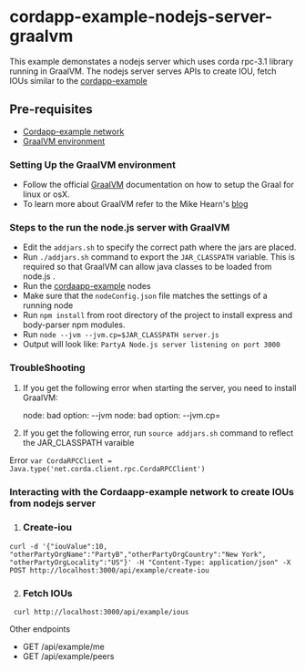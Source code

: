 # cordapp-example-nodejs-server-graalvm
This example demonstates a nodejs server which uses corda rpc-3.1 library running in GraalVM. The nodejs server serves APIs to create IOU, fetch IOUs similar to the [cordapp-example](https://github.com/corda/cordapp-example)

## Pre-requisites
* [Cordapp-example network](https://docs.corda.net/tutorial-cordapp.html#running-the-example-cordapp)
* [GraalVM environment](https://www.graalvm.org/docs/getting-started/)


### Setting Up the GraalVM environment

* Follow the official [GraalVM](https://www.graalvm.org/docs/getting-started/) documentation on how to setup the Graal for linux or osX.
* To learn more about GraalVM refer to the Mike Hearn's [blog](https://groups.io/g/corda-dev/topic/corda_scripting_languages/21231730?p=,,,20,0,0,0::recentpostdate%2Fsticky,,,20,2,0,21231730) 

### Steps to the run the node.js server with GraalVM

* Edit the `addjars.sh` to specify the correct path where the jars are placed.
* Run `./addjars.sh` command to export the `JAR_CLASSPATH` variable. This is required so that GraalVM can allow java classes to be loaded from node.js .
* Run the [cordaapp-example](https://docs.corda.net/tutorial-cordapp.html#running-the-example-cordapp) nodes
* Make sure that the `nodeConfig.json` file matches the settings of a running node
* Run `npm install` from root directory of the project to install express and body-parser npm modules.
* Run `node --jvm --jvm.cp=$JAR_CLASSPATH server.js`
* Output will look like:
```PartyA Node.js server listening on port 3000```

### TroubleShooting

1) If you get the following error when starting the server, you need to install GraalVM:

    node: bad option: --jvm
    node: bad option: --jvm.cp=
    

2) If you get the following error, run `source addjars.sh` command to reflect the JAR_CLASSPATH varaible

  Error `var CordaRPCClient = Java.type('net.corda.client.rpc.CordaRPCClient')`

### Interacting with the Cordaapp-example network to create IOUs from nodejs server

1) ### Create-iou 

```curl -d '{"iouValue":10, "otherPartyOrgName":"PartyB","otherPartyOrgCountry":"New York", "otherPartyOrgLocality":"US"}' -H "Content-Type: application/json" -X POST http://localhost:3000/api/example/create-iou```

2) ### Fetch IOUs

``` curl http://localhost:3000/api/example/ious```

Other endpoints

* GET /api/example/me
* GET /api/example/peers
